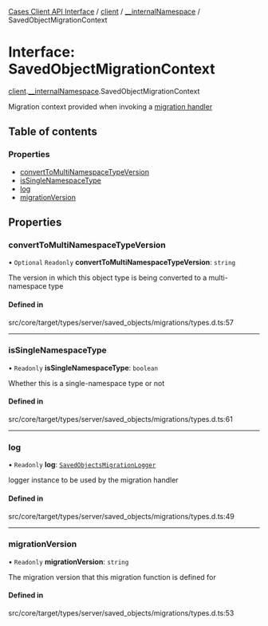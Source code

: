 [Cases Client API Interface](../README.md) / [client](../modules/client.md) / [\_\_internalNamespace](../modules/client.__internalNamespace.md) / SavedObjectMigrationContext

# Interface: SavedObjectMigrationContext

[client](../modules/client.md).[__internalNamespace](../modules/client.__internalNamespace.md).SavedObjectMigrationContext

Migration context provided when invoking a [migration handler](../modules/client.__internalNamespace.md#savedobjectmigrationfn)

## Table of contents

### Properties

- [convertToMultiNamespaceTypeVersion](client.__internalNamespace.SavedObjectMigrationContext.md#converttomultinamespacetypeversion)
- [isSingleNamespaceType](client.__internalNamespace.SavedObjectMigrationContext.md#issinglenamespacetype)
- [log](client.__internalNamespace.SavedObjectMigrationContext.md#log)
- [migrationVersion](client.__internalNamespace.SavedObjectMigrationContext.md#migrationversion)

## Properties

### convertToMultiNamespaceTypeVersion

• `Optional` `Readonly` **convertToMultiNamespaceTypeVersion**: `string`

The version in which this object type is being converted to a multi-namespace type

#### Defined in

src/core/target/types/server/saved_objects/migrations/types.d.ts:57

___

### isSingleNamespaceType

• `Readonly` **isSingleNamespaceType**: `boolean`

Whether this is a single-namespace type or not

#### Defined in

src/core/target/types/server/saved_objects/migrations/types.d.ts:61

___

### log

• `Readonly` **log**: [`SavedObjectsMigrationLogger`](client.__internalNamespace.SavedObjectsMigrationLogger.md)

logger instance to be used by the migration handler

#### Defined in

src/core/target/types/server/saved_objects/migrations/types.d.ts:49

___

### migrationVersion

• `Readonly` **migrationVersion**: `string`

The migration version that this migration function is defined for

#### Defined in

src/core/target/types/server/saved_objects/migrations/types.d.ts:53

